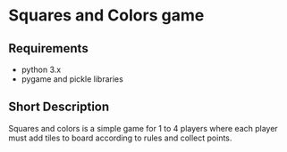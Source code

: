 # Squares and Colors game

## Requirements
- python 3.x
- pygame and pickle libraries

## Short Description
Squares and colors is a simple game for 1 to 4 players where each player must add tiles to board according to rules and collect points.
